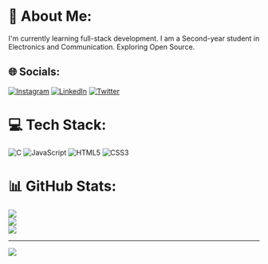 # 💫 About Me:
I'm currently learning full-stack development. I am a Second-year student in Electronics and Communication. Exploring Open Source.


## 🌐 Socials:
[![Instagram](https://img.shields.io/badge/Instagram-%23E4405F.svg?logo=Instagram&logoColor=white)](https://instagram.com/rajjoshi.2009) [![LinkedIn](https://img.shields.io/badge/LinkedIn-%230077B5.svg?logo=linkedin&logoColor=white)](https://linkedin.com/in/https://www.linkedin.com/in/raj-joshi-898067281/) [![Twitter](https://img.shields.io/badge/Twitter-%231DA1F2.svg?logo=Twitter&logoColor=white)](https://twitter.com/https://twitter.com/raj_joshi2009) 

# 💻 Tech Stack:
![C](https://img.shields.io/badge/c-%2300599C.svg?style=for-the-badge&logo=c&logoColor=white) ![JavaScript](https://img.shields.io/badge/javascript-%23323330.svg?style=for-the-badge&logo=javascript&logoColor=%23F7DF1E) ![HTML5](https://img.shields.io/badge/html5-%23E34F26.svg?style=for-the-badge&logo=html5&logoColor=white) ![CSS3](https://img.shields.io/badge/css3-%231572B6.svg?style=for-the-badge&logo=css3&logoColor=white)
# 📊 GitHub Stats:
![](https://github-readme-stats.vercel.app/api?username=rajjoshi2009&theme=dark&hide_border=false&include_all_commits=false&count_private=false)<br/>
![](https://github-readme-streak-stats.herokuapp.com/?user=rajjoshi2009&theme=dark&hide_border=false)<br/>
![](https://github-readme-stats.vercel.app/api/top-langs/?username=rajjoshi2009&theme=dark&hide_border=false&include_all_commits=false&count_private=false&layout=compact)

---
[![](https://visitcount.itsvg.in/api?id=rajjoshi2009&icon=0&color=0)](https://visitcount.itsvg.in)

<!-- Proudly created with GPRM ( https://gprm.itsvg.in ) -->

